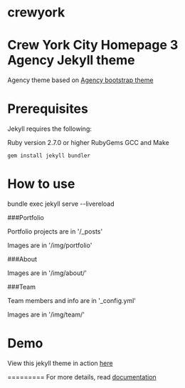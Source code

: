 # crewyork
Crew York City Homepage
    3   
Agency Jekyll theme
====================

Agency theme based on [Agency bootstrap theme ](https://startbootstrap.com/template-overviews/agency/)

# Prerequisites
Jekyll requires the following:

Ruby version 2.7.0 or higher
RubyGems
GCC and Make

`gem install jekyll bundler`

# How to use

bundle exec jekyll serve --livereload

###Portfolio 

Portfolio projects are in '/_posts'

Images are in '/img/portfolio'

###About

Images are in '/img/about/'

###Team

Team members and info are in '_config.yml'

Images are in '/img/team/'


# Demo

View this jekyll theme in action [here](https://y7kim.github.io/agency-jekyll-theme)

=========
For more details, read [documentation](http://jekyllrb.com/)
